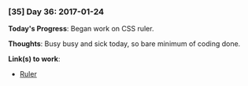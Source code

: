 ### [35] Day 36: 2017-01-24

**Today's Progress**: Began work on CSS ruler.

**Thoughts**: Busy busy and sick today, so bare minimum of coding done.

**Link(s) to work**:
* [Ruler](http://codepen.io/digilou/full/Kavzzp/)
